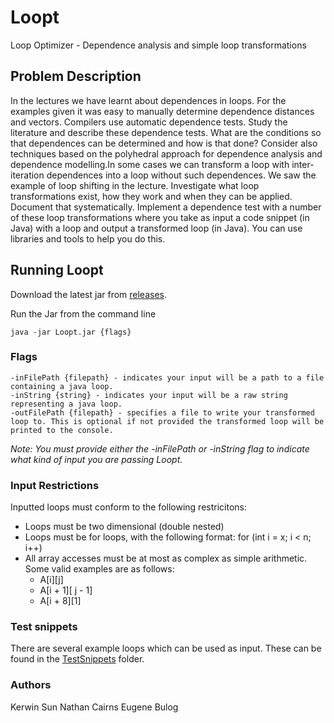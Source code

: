 # Loopt
Loop Optimizer - Dependence analysis and simple loop transformations

## Problem Description
In the lectures we have learnt about dependences in loops. For the examples given it was easy to manually determine dependence distances and vectors. Compilers use automatic dependence tests. Study the literature and describe these dependence tests. What are the conditions so that dependences can be determined and how is that done? Consider also techniques based on the polyhedral approach for dependence analysis and dependence modelling.In some cases we can transform a loop with inter-iteration dependences into a loop without such dependences. We saw the example of loop shifting in the lecture. Investigate what loop transformations exist, how they work and when they can be applied. Document that systematically. Implement a dependence test with a number of these loop transformations where you take as input a code snippet (in Java) with a loop and output a transformed loop (in Java). You can use libraries and tools to help you do this.

## Running Loopt

Download the latest jar from [releases](https://github.com/Nathan-Cairns/Loopt/releases).

Run the Jar from the command line

```
java -jar Loopt.jar {flags}
```

### Flags

```
-inFilePath {filepath} - indicates your input will be a path to a file containing a java loop.
-inString {string} - indicates your input will be a raw string representing a java loop.
-outFilePath {filepath} - specifies a file to write your transformed loop to. This is optional if not provided the transformed loop will be printed to the console.
```

*Note: You must provide either the -inFilePath or -inString flag to indicate what kind of input you are passing Loopt.*

### Input Restrictions
Inputted loops must conform to the following restricitons:
* Loops must be two dimensional (double nested)
* Loops must be for loops, with the following format: for (int i = x; i < n; i++)
* All array accesses must be at most as complex as simple arithmetic. Some valid examples are as follows:
  * A[i][j]
  * A[i + 1][ j - 1]
  * A[i + 8][1]


### Test snippets

There are several example loops which can be used as input. These can be found in the [TestSnippets](https://github.com/Nathan-Cairns/Loopt/tree/master/Testsnippets) folder.

### Authors
Kerwin Sun
Nathan Cairns
Eugene Bulog
